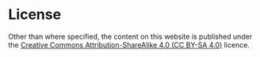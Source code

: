 # License

Other than where specified, the content on this website is published under 
the [Creative Commons Attribution-ShareAlike 4.0 (CC BY-SA 4.0)](https://creativecommons.org/licenses/by-sa/4.0/) licence. 
